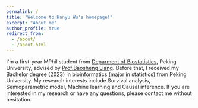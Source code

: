 ```yaml
---
permalink: /
title: "Welcome to Hanyu Wu's homepage!"
excerpt: "About me"
author_profile: true
redirect_from: 
  - /about/
  - /about.html
---
```


I'm a first-year MPhil student from [Deparment of Biostatistics](https://sph.pku.edu.cn/info/1044/3528.htm), Peking University, advised by [Prof.Baosheng Liang](https://sph.pku.edu.cn/info/1700/5057.htm). Before that, I received my Bachelor degree (2023) in bioinformatics (major in statistics) from Peking University. My research interests include Survival analysis, Semioparametric model, Machine learning and Causal inference. If you are interested in my research or have any questions, please contact me without hesitation.
